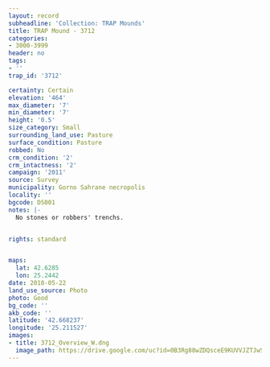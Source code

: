 ```yaml
---
layout: record
subheadline: 'Collection: TRAP Mounds'
title: TRAP Mound - 3712
categories:
- 3000-3999
header: no
tags:
- ''
trap_id: '3712'

certainty: Certain
elevation: '464'
max_diameter: '7'
min_diameter: '7'
height: '0.5'
size_category: Small
surrounding_land_use: Pasture
surface_condition: Pasture
robbed: No
crm_condition: '2'
crm_intactness: '2'
campaign: '2011'
source: Survey
municipality: Gorno Sahrane necropolis
locality: ''
bgcode: DS001
notes: |-
  No stones or robbers' trenchs.


rights: standard


maps:
  lat: 42.6285
  lon: 25.2442
date: 2018-05-22
land_use_source: Photo
photo: Good
bg_code: ''
akb_code: ''
latitude: '42.668237'
longitude: '25.211527'
images:
- title: 3712_Overview_W.dng
  image_path: https://drive.google.com/uc?id=0B3Rg88wZDQsceE9KUVVJZTJwSTg
---
```

